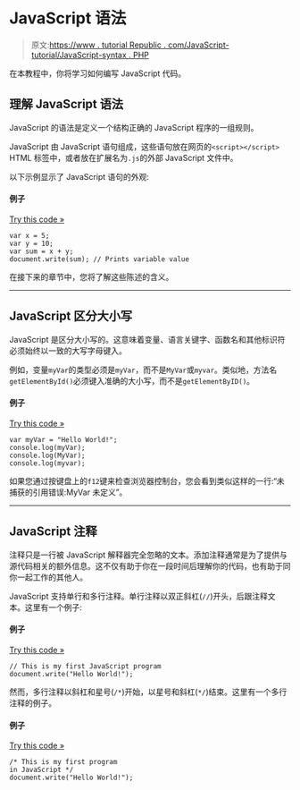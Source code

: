 # JavaScript 语法

> 原文:[https://www . tutorial Republic . com/JavaScript-tutorial/JavaScript-syntax . PHP](https://www.tutorialrepublic.com/javascript-tutorial/javascript-syntax.php)

在本教程中，你将学习如何编写 JavaScript 代码。

## 理解 JavaScript 语法

JavaScript 的语法是定义一个结构正确的 JavaScript 程序的一组规则。

JavaScript 由 JavaScript 语句组成，这些语句放在网页的`<script></script>` HTML 标签中，或者放在扩展名为`.js`的外部 JavaScript 文件中。

以下示例显示了 JavaScript 语句的外观:

#### 例子

[Try this code »](../codelab.php?topic=javascript&file=statements "Try this code using online Editor")

```
var x = 5;
var y = 10;
var sum = x + y;
document.write(sum); // Prints variable value
```

在接下来的章节中，您将了解这些陈述的含义。

* * *

## JavaScript 区分大小写

JavaScript 是区分大小写的。这意味着变量、语言关键字、函数名和其他标识符必须始终以一致的大写字母键入。

例如，变量`myVar`的类型必须是`myVar`，而不是`MyVar`或`myvar`。类似地，方法名`getElementById()`必须键入准确的大小写，而不是`getElementByID()`。

#### 例子

[Try this code »](../codelab.php?topic=javascript&file=case-sensitivity "Try this code using online Editor")

```
var myVar = "Hello World!";
console.log(myVar);
console.log(MyVar);
console.log(myvar);
```

如果您通过按键盘上的`f12`键来检查浏览器控制台，您会看到类似这样的一行:“未捕获的引用错误:MyVar 未定义”。

* * *

## JavaScript 注释

注释只是一行被 JavaScript 解释器完全忽略的文本。添加注释通常是为了提供与源代码相关的额外信息。这不仅有助于你在一段时间后理解你的代码，也有助于同你一起工作的其他人。

JavaScript 支持单行和多行注释。单行注释以双正斜杠(`//`)开头，后跟注释文本。这里有一个例子:

#### 例子

[Try this code »](../codelab.php?topic=javascript&file=single-line-comment "Try this code using online Editor")

```
// This is my first JavaScript program
document.write("Hello World!");
```

然而，多行注释以斜杠和星号(`/*`)开始，以星号和斜杠(`*/`)结束。这里有一个多行注释的例子。

#### 例子

[Try this code »](../codelab.php?topic=javascript&file=multi-line-comment "Try this code using online Editor")

```
/* This is my first program 
in JavaScript */
document.write("Hello World!");
```